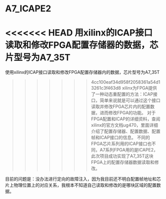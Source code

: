 # A7_ICAPE2
<<<<<<< HEAD
用xilinx的ICAP接口读取和修改FPGA配置存储器的数据，芯片型号为A7_35T
=======
使用xilinx的ICAP接口读取和修改FPGA配置存储器内的数据，芯片型号为A7_35T
>>>>>>> 4cc100eaf34d958f2058361a54d13261c3f463d8
xilinx为FPGA提供了一种动态重配置的方法：ICAP接口，简单来说就是可以通过这个接口读取并修改FPGA芯片内的配置数据，进而修改FPGA的功能。
>>>>>>> 对于FPGA配置和ICAP的详细资料，查阅xilinx的官方文档ug470，里面详细介绍了配置存储器、配置数据、配置帧和ICAP接口的信息。
不同的FPGA芯片系列用的ICAP接口也不同，A7系列FPGA用的是ICAPE2，此次项目成功实现了A7_35T这块FPGA上的配置存储器数据读取和修改。
>>>>>>>
目前的问题是：没办法进行定向的故障注入，因为我目前还不明白配置帧地址和芯片上物理位置上的对应关系，我根本不知道自己读取和修改的是哪块区域的配置数据。
